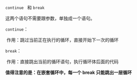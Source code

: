 `continue ` 和 `break`

这两个语句不需要跟参数，单独成一个语句。

`continue`：

​	作用：跳过当前正在执行的循环，直接开始下一次的循环

`break`：

​	作用：直接跳出当前的循环语句，执行循环体后面的代码



**值得注意的是：在嵌套循环中，每一个 break 只能跳出一层循环**

